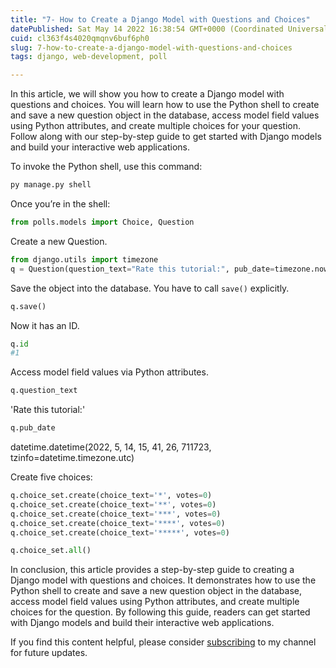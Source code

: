 ```yaml
---
title: "7- How to Create a Django Model with Questions and Choices"
datePublished: Sat May 14 2022 16:38:54 GMT+0000 (Coordinated Universal Time)
cuid: cl363f4s4020qmqnv6buf6ph0
slug: 7-how-to-create-a-django-model-with-questions-and-choices
tags: django, web-development, poll

---
```


In this article, we will show you how to create a Django model with questions and choices. You will learn how to use the Python shell to create and save a new question object in the database, access model field values using Python attributes, and create multiple choices for your question. Follow along with our step-by-step guide to get started with Django models and build your interactive web applications.

To invoke the Python shell, use this command:

```python
py manage.py shell
```

Once you’re in the shell:

```python
from polls.models import Choice, Question
```

Create a new Question.

```python
from django.utils import timezone
q = Question(question_text="Rate this tutorial:", pub_date=timezone.now())
```

Save the object into the database. You have to call `save()` explicitly.

```python
q.save()
```

Now it has an ID.

```python
q.id
#1
```

Access model field values via Python attributes.

```python
q.question_text
```

'Rate this tutorial:'

```python
q.pub_date
```

datetime.datetime(2022, 5, 14, 15, 41, 26, 711723, tzinfo=datetime.timezone.utc)

Create five choices:

```python
q.choice_set.create(choice_text='*', votes=0)
q.choice_set.create(choice_text='**', votes=0)
q.choice_set.create(choice_text='***', votes=0)
q.choice_set.create(choice_text='****', votes=0)
q.choice_set.create(choice_text='*****', votes=0)

q.choice_set.all()
```

In conclusion, this article provides a step-by-step guide to creating a Django model with questions and choices. It demonstrates how to use the Python shell to create and save a new question object in the database, access model field values using Python attributes, and create multiple choices for the question. By following this guide, readers can get started with Django models and build their interactive web applications.

If you find this content helpful, please consider [subscribing](https://www.youtube.com/channel/UCpbWlHEqBSnJb6i4UemXQpA?sub_confirmation=1) to my channel for future updates.